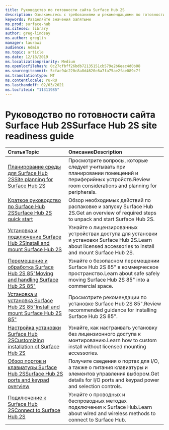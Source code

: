 ```yaml
---
title: Руководство по готовности сайта Surface Hub 2S
description: Ознакомьтесь с требованиями и рекомендациями по готовности сайта для Surface Hub 2S.
keywords: Разделяйте значения запятыми
ms.prod: surface-hub
ms.sitesec: library
author: greg-lindsay
ms.author: greglin
manager: laurawi
audience: Admin
ms.topic: article
ms.date: 12/18/2019
ms.localizationpriority: Medium
ms.openlocfilehash: 0c27cfbff26bdb72135151cb579e2b6eac4d0b08
ms.sourcegitcommit: 5cfac94c220c8a8d4620c6a7fa75ae2fae089c7f
ms.translationtype: MT
ms.contentlocale: ru-RU
ms.lasthandoff: 02/03/2021
ms.locfileid: "11311985"
---
```

# <span data-ttu-id="4f701-104">Руководство по готовности сайта Surface Hub 2S</span><span class="sxs-lookup"><span data-stu-id="4f701-104">Surface Hub 2S site readiness guide</span></span>

| <span data-ttu-id="4f701-105">Статья</span><span class="sxs-lookup"><span data-stu-id="4f701-105">Topic</span></span> | <span data-ttu-id="4f701-106">Описание</span><span class="sxs-lookup"><span data-stu-id="4f701-106">Description</span></span> |
|:-------|:-------|
| [<span data-ttu-id="4f701-107">Планирование среды для Surface Hub 2S</span><span class="sxs-lookup"><span data-stu-id="4f701-107">Site planning for Surface Hub 2S</span></span>](surface-hub-2s-site-planning.md) | <span data-ttu-id="4f701-108">Просмотрите вопросы, которые следует учитывать при планировании помещений и периферийных устройств.</span><span class="sxs-lookup"><span data-stu-id="4f701-108">Review room considerations and planning for peripherals.</span></span> |
| [<span data-ttu-id="4f701-109">Краткое руководство по Surface Hub 2S</span><span class="sxs-lookup"><span data-stu-id="4f701-109">Surface Hub 2S quick start</span></span>](surface-hub-2s-quick-start.md) | <span data-ttu-id="4f701-110">Обзор необходимых действий по распаковке и запуску Surface Hub 2S.</span><span class="sxs-lookup"><span data-stu-id="4f701-110">Get an overview of required steps to unpack and start Surface Hub 2S.</span></span> |
| [<span data-ttu-id="4f701-111">Установка и подключение Surface Hub 2S</span><span class="sxs-lookup"><span data-stu-id="4f701-111">Install and mount Surface Hub 2S</span></span>](surface-hub-2s-install-mount.md) | <span data-ttu-id="4f701-112">Узнайте о лицензированных устройствах доступа для установки и установки Surface Hub 2S.</span><span class="sxs-lookup"><span data-stu-id="4f701-112">Learn about licensed accessories to install and mount Surface Hub 2S.</span></span> |
| [<span data-ttu-id="4f701-113">Перемещение и обработка Surface Hub 2S 85"</span><span class="sxs-lookup"><span data-stu-id="4f701-113">Moving and handling Surface Hub 2S 85"</span></span>](hub-move.md) | <span data-ttu-id="4f701-114">Узнайте о безопасном перемещении Surface Hub 2S 85" в коммерческое пространство.</span><span class="sxs-lookup"><span data-stu-id="4f701-114">Learn about safe safely moving Surface Hub 2S 85" into a commercial space.</span></span>  |
| [<span data-ttu-id="4f701-115">Установка и установка Surface Hub 2S 85"</span><span class="sxs-lookup"><span data-stu-id="4f701-115">Install and mount Surface Hub 2S 85"</span></span>](surface-hub-2s-install-mount.md) | <span data-ttu-id="4f701-116">Просмотрите рекомендации по установке Surface Hub 2S 85".</span><span class="sxs-lookup"><span data-stu-id="4f701-116">Review recommended guidance for installing Surface Hub 2S 85".</span></span> |
| [<span data-ttu-id="4f701-117">Настройка установки Surface Hub 2S</span><span class="sxs-lookup"><span data-stu-id="4f701-117">Customizing installation of Surface Hub 2S</span></span>](surface-hub-2s-custom-install.md) | <span data-ttu-id="4f701-118">Узнайте, как настраивать установку без лицензионного доступа к монтированию.</span><span class="sxs-lookup"><span data-stu-id="4f701-118">Learn how to custom install without licensed mounting accessories.</span></span>|
| [<span data-ttu-id="4f701-119">Обзор портов и клавиатуры Surface Hub 2S</span><span class="sxs-lookup"><span data-stu-id="4f701-119">Surface Hub 2S ports and keypad overview</span></span>](surface-hub-2s-port-keypad-overview.md) | <span data-ttu-id="4f701-120">Получите сведения о портах для I/O, а также о питания клавиатуры и элементов управления выбором.</span><span class="sxs-lookup"><span data-stu-id="4f701-120">Get details for I/O ports and keypad power and selection controls.</span></span> |
| [<span data-ttu-id="4f701-121">Подключение к Surface Hub 2S</span><span class="sxs-lookup"><span data-stu-id="4f701-121">Connect to Surface Hub 2S</span></span>](surface-hub-2s-connect.md) | <span data-ttu-id="4f701-122">Узнайте о проводных и беспроводных методах подключения к Surface Hub.</span><span class="sxs-lookup"><span data-stu-id="4f701-122">Learn about wired and wireless methods to connect to Surface Hub.</span></span>|
